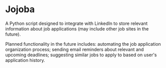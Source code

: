 # Jojoba
A Python script designed to integrate with LinkedIn to store relevant information about job applications (may include other job sites in the future).

Planned functionality in the future includes: automating the job application organization process; sending email reminders about relevant and upcoming deadlines; suggesting similar jobs to apply to based on user's application history.
